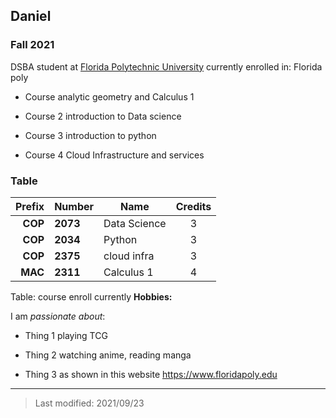 ## Daniel

### Fall 2021

DSBA student at [Florida Polytechnic University](https://www.floridapoly.edu) currently enrolled in: Florida poly

- Course analytic geometry and Calculus 1

- Course 2 introduction to Data science

- Course 3 introduction to python

- Course 4 Cloud Infrastructure and services

### Table
|  Prefix|  Number|    Name    |Credits|
|------: |:-------|------------|:-----:|
| **COP**|**2073**|Data Science|     3 |
| **COP**|**2034**|      Python|     3 |
| **COP**|**2375**| cloud infra|     3 |
| **MAC**|**2311**|   Calculus 1|     4 |

Table: course enroll currently
**Hobbies:**

I am _passionate about_:

- Thing 1 playing TCG

- Thing 2 watching anime, reading manga

- Thing 3 as shown in this website <https://www.floridapoly.edu>

***

> Last modified: 2021/09/23
